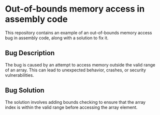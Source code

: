 # Out-of-bounds memory access in assembly code

This repository contains an example of an out-of-bounds memory access bug in assembly code, along with a solution to fix it.

## Bug Description

The bug is caused by an attempt to access memory outside the valid range of an array. This can lead to unexpected behavior, crashes, or security vulnerabilities.

## Bug Solution

The solution involves adding bounds checking to ensure that the array index is within the valid range before accessing the array element.